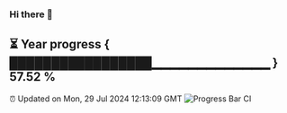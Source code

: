 ### Hi there 👋
⏳ Year progress { █████████████████▁▁▁▁▁▁▁▁▁▁▁▁▁ } 57.52 %
---
⏰ Updated on Mon, 29 Jul 2024 12:13:09 GMT
![Progress Bar CI](https://github.com/Moyi321/Moyi321/workflows/Progress%20Bar%20CI/badge.svg)
